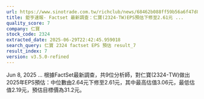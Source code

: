 ```yaml
---
url: https://www.sinotrade.com.tw/richclub/news/68462b088ff59b56a6f47d8d
title: 鉅亨速報- Factset 最新調查：仁寶(2324-TW)EPS預估下修至2.61元 ...
quality_score: 7
company: 仁寶
stock_code: 2324
extracted_date: 2025-06-29T22:42:45.959018
search_query: 仁寶 2324 factset EPS 預估 result_7
result_index: 7
version: v3.5.0-refined
---
```


Jun 8, 2025 ... 根據FactSet最新調查，共9位分析師，對仁寶(2324-TW)做出2025年EPS預估：中位數由2.64元下修至2.61元，其中最高估值3.06元，最低估值2.19元，預估目標價為31.2元。